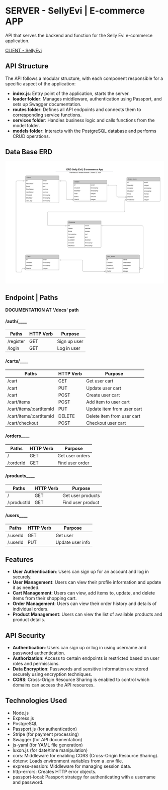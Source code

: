 # SERVER - SellyEvi | E-commerce APP
API that serves the backend and function for the Selly Evi e-commerce application.

[CLIENT - SellyEvi](../sellyEvi_CLIENT/README.md)

## API Structure

The API follows a modular structure, with each component responsible for a specific aspect of the application:

- **index.js**: Entry point of the application, starts the server.
- **loader folder**: Manages middleware, authentication using Passport, and sets up Swagger documentation.
- **routes folder**: Defines all API endpoints and connects them to corresponding service functions.
- **services folder**: Handles business logic and calls functions from the model folder.
- **models folder**: Interacts with the PostgreSQL database and performs CRUD operations.

## Data Base ERD
![DB ERD](./resources/ERD_SELLY_EVI.png)

## Endpoint | Paths

**DOCUMENTATION AT '/docs' path**

#### /auth/____
| Paths                 | HTTP Verb | Purpose                        |
|-----------------------|-----------|--------------------------------|
| /register             | GET       | Sign up user                   |
| /login                | GET       | Log in user                    |

#### /carts/____
| Paths                   | HTTP Verb | Purpose                        |
|-------------------------|-----------|--------------------------------|
| /cart                   | GET       | Get user cart                  |
| /cart                   | PUT       | Update user cart               |
| /cart                   | POST      | Create user cart               |
| /cart/items             | POST      | Add item to user cart          |
| /cart/items/:cartItemId | PUT       | Update item from user cart     |
| /cart/items/:cartItemId | DELETE    | Delete item from user cart     |
| /cart/checkout          | POST      | Checkout user cart             |

#### /orders____
| Paths                 | HTTP Verb | Purpose                        |
|-----------------------|-----------|--------------------------------|
| /                     | GET       | Get user orders                |
| /:orderId             | GET       | Find user order                |

#### /products____
| Paths                 | HTTP Verb | Purpose                        |
|-----------------------|-----------|--------------------------------|
| /                     | GET       | Get user products              |
| /:productId           | GET       | Find user product              |

#### /users____
| Paths                 | HTTP Verb | Purpose                        |
|-----------------------|-----------|--------------------------------|
| /:userId              | GET       | Get user                       |
| /:userId              | PUT       | Update user info               |

## Features

- **User Authentication**: Users can sign up for an account and log in securely.
- **User Management**: Users can view their profile information and update it as needed.
- **Cart Management**: Users can view, add items to, update, and delete items from their shopping cart.
- **Order Management**: Users can view their order history and details of individual orders.
- **Product Management**: Users can view the list of available products and product details.

## API Security

- **Authentication**: Users can sign up or log in using username and password authentication.
- **Authorization**: Access to certain endpoints is restricted based on user roles and permissions.
- **Data Encryption**: Passwords and sensitive information are stored securely using encryption techniques.
- **CORS**: Cross-Origin Resource Sharing is enabled to control which domains can access the API resources.

## Technologies Used
- Node.js
- Express.js
- PostgreSQL
- Passport.js (for authentication)
- Stripe (for payment processing)
- Swagger (for API documentation)
- js-yaml (for YAML file generation)
- luxon.js (for date/time manipulation)
- cors: Middleware for enabling CORS (Cross-Origin Resource Sharing).
- dotenv: Loads environment variables from a .env file.
- express-session: Middleware for managing session data.
- http-errors: Creates HTTP error objects.
- passport-local: Passport strategy for authenticating with a username and password.
